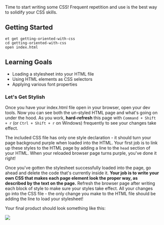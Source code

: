 Time to start writing some CSS! Frequent repetition and use is the best way to solidify your CSS skills.

## Getting Started

```no-highlight
et get getting-oriented-with-css
cd getting-oriented-with-css
open index.html
```

## Learning Goals

- Loading a stylesheet into your HTML file
- Using HTML elements as CSS selectors
- Applying various font properties

### Let's Get Stylish

Once you have your index.html file open in your browser, open your dev tools. Now you can see both the un-styled HTML page and what's going on under the hood. As you work, **hard-refresh** this page with `Command + Shift + r` (or `Ctrl + Shift + r` on Windows) frequently to see your changes take effect.

The included CSS file has only one style declaration - it should turn your page background purple when loaded into the HTML. Your first job is to link up these styles to the HTML page by adding a line to the `head` section of your HTML. When your reloaded browser page turns purple, you've done it right!

Once you've gotten the stylesheet successfully loaded into the page, go ahead and delete the code that's currently inside it. **Your job is to write your own CSS that makes each page element look the proper way, as described by the text on the page.** Refresh the browser page after writing each block of style to make sure your styles take effect. All your changes go into the CSS file - the only change you make to the HTML file should be adding the line to load your stylesheet!

Your final product should look something like this:

![](https://s3.amazonaws.com/horizon-production/images/intro-css-exercise.png)
